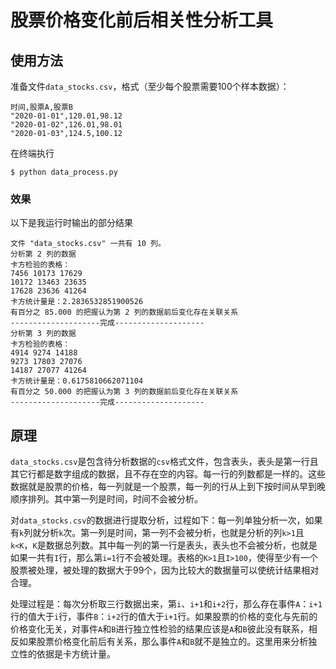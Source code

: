 # 股票价格变化前后相关性分析工具

## 使用方法

准备文件`data_stocks.csv`，格式（至少每个股票需要100个样本数据）：

    时间,股票A,股票B
    "2020-01-01",120.01,98.12
    "2020-01-02",126.01,98.01
    "2020-01-03",124.5,100.12

在终端执行

    $ python data_process.py

### 效果

以下是我运行时输出的部分结果

    文件 "data_stocks.csv" 一共有 10 列。
    分析第 2 列的数据
    卡方检验的表格：
    7456 10173 17629
    10172 13463 23635
    17628 23636 41264
    卡方统计量是：2.2836532851900526
    有百分之 85.000 的把握认为第 2 列的数据前后变化存在关联关系
    --------------------完成--------------------
    分析第 3 列的数据
    卡方检验的表格：
    4914 9274 14188
    9273 17803 27076
    14187 27077 41264
    卡方统计量是：0.6175810662071104
    有百分之 50.000 的把握认为第 3 列的数据前后变化存在关联关系
    --------------------完成--------------------

## 原理

`data_stocks.csv`是包含待分析数据的`csv`格式文件，包含表头，表头是第一行且其它行都是数字组成的数据，且不存在空的内容。每一行的列数都是一样的。这些数据就是股票的价格，每一列就是一个股票，每一列的行从上到下按时间从早到晚顺序排列。其中第一列是时间，时间不会被分析。

对`data_stocks.csv`的数据进行提取分析，过程如下：每一列单独分析一次，如果有`k`列就分析`k`次。第一列是时间，第一列不会被分析，也就是分析的列`k>1`且`k<K`，`K`是数据总列数。其中每一列的第一行是表头，表头也不会被分析，也就是如果一共有`I`行，那么第`i=1`行不会被处理。表格的`K>1`且`I>100`，使得至少有一个股票被处理，被处理的数据大于99个，因为比较大的数据量可以使统计结果相对合理。

处理过程是：每次分析取三行数据出来，第`i`、`i+1`和`i+2`行，那么存在事件`A`：`i+1`行的值大于`i`行，事件`B`：`i+2`行的值大于`i+1`行。如果股票的价格的变化与先前的价格变化无关，对事件`A`和`B`进行独立性检验的结果应该是`A`和`B`彼此没有联系，相反如果股票价格变化前后有关系，那么事件`A`和`B`就不是独立的。这里用来分析独立性的依据是卡方统计量。
